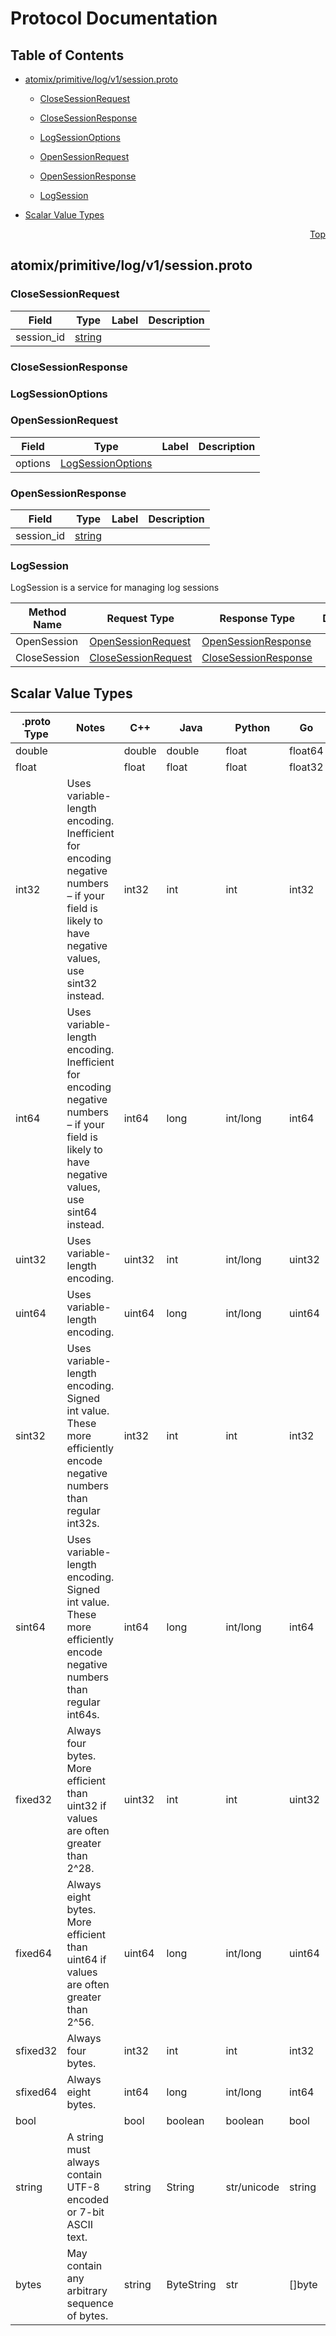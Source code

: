 # Protocol Documentation
<a name="top"></a>

## Table of Contents

- [atomix/primitive/log/v1/session.proto](#atomix/primitive/log/v1/session.proto)
    - [CloseSessionRequest](#atomix.primitive.log.v1.CloseSessionRequest)
    - [CloseSessionResponse](#atomix.primitive.log.v1.CloseSessionResponse)
    - [LogSessionOptions](#atomix.primitive.log.v1.LogSessionOptions)
    - [OpenSessionRequest](#atomix.primitive.log.v1.OpenSessionRequest)
    - [OpenSessionResponse](#atomix.primitive.log.v1.OpenSessionResponse)
  
    - [LogSession](#atomix.primitive.log.v1.LogSession)
  
- [Scalar Value Types](#scalar-value-types)



<a name="atomix/primitive/log/v1/session.proto"></a>
<p align="right"><a href="#top">Top</a></p>

## atomix/primitive/log/v1/session.proto



<a name="atomix.primitive.log.v1.CloseSessionRequest"></a>

### CloseSessionRequest



| Field | Type | Label | Description |
| ----- | ---- | ----- | ----------- |
| session_id | [string](#string) |  |  |






<a name="atomix.primitive.log.v1.CloseSessionResponse"></a>

### CloseSessionResponse







<a name="atomix.primitive.log.v1.LogSessionOptions"></a>

### LogSessionOptions







<a name="atomix.primitive.log.v1.OpenSessionRequest"></a>

### OpenSessionRequest



| Field | Type | Label | Description |
| ----- | ---- | ----- | ----------- |
| options | [LogSessionOptions](#atomix.primitive.log.v1.LogSessionOptions) |  |  |






<a name="atomix.primitive.log.v1.OpenSessionResponse"></a>

### OpenSessionResponse



| Field | Type | Label | Description |
| ----- | ---- | ----- | ----------- |
| session_id | [string](#string) |  |  |





 

 

 


<a name="atomix.primitive.log.v1.LogSession"></a>

### LogSession
LogSession is a service for managing log sessions

| Method Name | Request Type | Response Type | Description |
| ----------- | ------------ | ------------- | ------------|
| OpenSession | [OpenSessionRequest](#atomix.primitive.log.v1.OpenSessionRequest) | [OpenSessionResponse](#atomix.primitive.log.v1.OpenSessionResponse) |  |
| CloseSession | [CloseSessionRequest](#atomix.primitive.log.v1.CloseSessionRequest) | [CloseSessionResponse](#atomix.primitive.log.v1.CloseSessionResponse) |  |

 



## Scalar Value Types

| .proto Type | Notes | C++ | Java | Python | Go | C# | PHP | Ruby |
| ----------- | ----- | --- | ---- | ------ | -- | -- | --- | ---- |
| <a name="double" /> double |  | double | double | float | float64 | double | float | Float |
| <a name="float" /> float |  | float | float | float | float32 | float | float | Float |
| <a name="int32" /> int32 | Uses variable-length encoding. Inefficient for encoding negative numbers – if your field is likely to have negative values, use sint32 instead. | int32 | int | int | int32 | int | integer | Bignum or Fixnum (as required) |
| <a name="int64" /> int64 | Uses variable-length encoding. Inefficient for encoding negative numbers – if your field is likely to have negative values, use sint64 instead. | int64 | long | int/long | int64 | long | integer/string | Bignum |
| <a name="uint32" /> uint32 | Uses variable-length encoding. | uint32 | int | int/long | uint32 | uint | integer | Bignum or Fixnum (as required) |
| <a name="uint64" /> uint64 | Uses variable-length encoding. | uint64 | long | int/long | uint64 | ulong | integer/string | Bignum or Fixnum (as required) |
| <a name="sint32" /> sint32 | Uses variable-length encoding. Signed int value. These more efficiently encode negative numbers than regular int32s. | int32 | int | int | int32 | int | integer | Bignum or Fixnum (as required) |
| <a name="sint64" /> sint64 | Uses variable-length encoding. Signed int value. These more efficiently encode negative numbers than regular int64s. | int64 | long | int/long | int64 | long | integer/string | Bignum |
| <a name="fixed32" /> fixed32 | Always four bytes. More efficient than uint32 if values are often greater than 2^28. | uint32 | int | int | uint32 | uint | integer | Bignum or Fixnum (as required) |
| <a name="fixed64" /> fixed64 | Always eight bytes. More efficient than uint64 if values are often greater than 2^56. | uint64 | long | int/long | uint64 | ulong | integer/string | Bignum |
| <a name="sfixed32" /> sfixed32 | Always four bytes. | int32 | int | int | int32 | int | integer | Bignum or Fixnum (as required) |
| <a name="sfixed64" /> sfixed64 | Always eight bytes. | int64 | long | int/long | int64 | long | integer/string | Bignum |
| <a name="bool" /> bool |  | bool | boolean | boolean | bool | bool | boolean | TrueClass/FalseClass |
| <a name="string" /> string | A string must always contain UTF-8 encoded or 7-bit ASCII text. | string | String | str/unicode | string | string | string | String (UTF-8) |
| <a name="bytes" /> bytes | May contain any arbitrary sequence of bytes. | string | ByteString | str | []byte | ByteString | string | String (ASCII-8BIT) |

